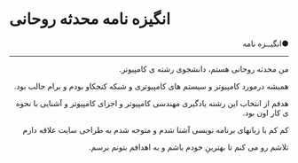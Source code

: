 # انگیزه نامه محدثه روحانی

<p dir="rtl" align="right"> ●انگیــزه نامه </p>
<hr/>

<p dir="rtl" align="right">من محدثه روحانی هستم، دانشجوی رشته ی کامپیوتر.</p>
<p dir="rtl" align="right">همیشه درمورد کامپیوتر و سیستم های کامپیوتری و شبکه کنجکاو بودم و برام جالب بود.</p>
<p dir="rtl" align="right">هدفم از انتخاب این رشته یادگیری مهندسی کامپیوتر و اجزای کامپیوتر و آشنایی با نحوه ی کار اون بود.</p>
<p dir="rtl" align="right">کم کم با زبانهای برنامه نویسی آشنا شدم و متوجه شدم به طراحی سایت علاقه دارم</p>
<p dir="rtl" align="right">تلاشم رو می کنم تا بهترینِ خودم باشم و به اهدافم بتونم برسم.</p>
